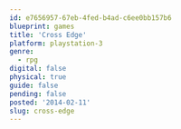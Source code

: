 ```yaml
---
id: e7656957-67eb-4fed-b4ad-c6ee0bb157b6
blueprint: games
title: 'Cross Edge'
platform: playstation-3
genre:
  - rpg
digital: false
physical: true
guide: false
pending: false
posted: '2014-02-11'
slug: cross-edge
---
```


